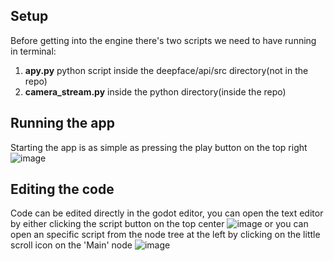 ## Setup
Before getting into the engine there's two scripts we need to have running in terminal:
1. **apy.py** python script inside the deepface/api/src directory(not in the repo)
2. **camera_stream.py** inside the python directory(inside the repo)

## Running the app
Starting the app is as simple as pressing the play button on the top right
![image](https://github.com/user-attachments/assets/37096fc3-c516-4044-a8f5-a15aa839c8fe)

## Editing the code
Code can be edited directly in the godot editor, you can open the text editor by either clicking the script button on the top center
![image](https://github.com/user-attachments/assets/efb3319b-ac95-4010-ba4a-549f7cfe101b)
or you can open an specific script from the node tree at the left by clicking on the little scroll icon on the 'Main' node
![image](https://github.com/user-attachments/assets/cb1dd4ef-542e-48af-947a-6e7139cb36ed)
